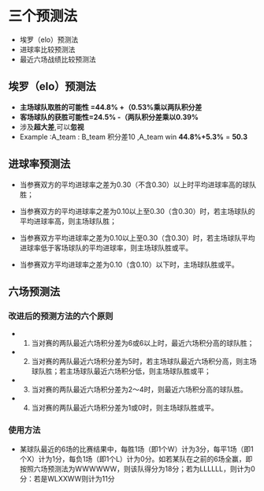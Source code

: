 
# 三个预测法

- 埃罗（elo）预测法
- 进球率比较预测法
- 最近六场战绩比较预测法


## 埃罗（elo）预测法

- **主场球队取胜的可能性 =44.8% +（0.53%乘以两队积分差**
- **客场球队的获胜可能性=24.5% -（两队积分差乘以0.39%**
- 涉及**超大差**,可以**忽视**
- Example :A_team : B_team 积分差10 ,A_team win **44.8%+5.3%** = **50.3**

## 进球率预测法

-  当参赛双方的平均进球率之差为0.30（不含0.30）以上时平均进球率高的球队胜；

-  当参赛双方的平均进球率之差为0.10以上至0.30（含0.30）时，若主场球队的平均进球率高，则主场球队胜；

-  当参赛双方平均进球率之差为0.10以上至0.30（含0.30）时，若主场球队平均进球率低于客场球队的平均进球率，则主场球队胜或平。

-  当参赛双方平均进球率之差为0.10（含0.10）以下时，主场球队胜或平。


##  六场预测法

### 改进后的预测方法的六个原则

- 1. 当对赛的两队最近六场积分差为6或6以上时，最近六场积分高的球队胜；
- 2. 当对赛的两队最近六场积分差为5时，若主场球队最近六场积分高，则主场球队胜；若主场球队最近六场积分低，则主场球队胜或平；
- 3. 当对赛的两队最近六场积分差为2～4时，则最近六场积分高的球队胜。
- 4. 当对赛的两队最近六场积分差为1或0时，则主场球队胜或平。


### 使用方法

-  某球队最近的6场的比赛结果中，每胜1场（即1个W）计为3分，每平1场（即1个X）计为1分，每负1场（即1个L）计为0分。如若某队在之前的6场全赢，即按照六场预测法为WWWWWW，则该队得分为18分；若为LLLLLL，则计为0分：若是WLXXWW则计为11分






